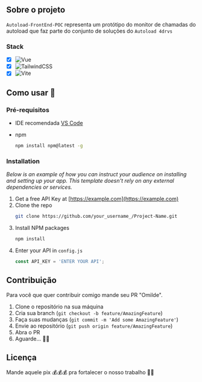 ## Sobre o projeto
`Autoload-FrontEnd-POC` representa um protótipo do monitor de chamadas do autoload que faz parte do conjunto de soluções do `Autoload 4drvs`
### Stack
- [x] ![Vue](https://img.shields.io/badge/Vue%20js-35495E?style=for-the-badge&logo=vuedotjs&logoColor=4FC08D)
- [x] ![TailwindCSS](https://img.shields.io/badge/Tailwind_CSS-38B2AC?style=for-the-badge&logo=tailwind-css&logoColor=white)
- [x] ![Vite](https://img.shields.io/badge/Vite-B73BFE?style=for-the-badge&logo=vite&logoColor=FFD62E)

## Como usar 🫵

### Pré-requisitos

- IDE recomendada [VS Code](https://code.visualstudio.com/) 

* npm
  ```sh
  npm install npm@latest -g
  ```

### Installation

_Below is an example of how you can instruct your audience on installing and setting up your app. This template doesn't rely on any external dependencies or services._

1. Get a free API Key at [https://example.com](https://example.com)
2. Clone the repo
   ```sh
   git clone https://github.com/your_username_/Project-Name.git
   ```
3. Install NPM packages
   ```sh
   npm install
   ```
4. Enter your API in `config.js`
   ```js
   const API_KEY = 'ENTER YOUR API';
   ```

<!-- CONTRIBUTING -->
## Contribuição

Para você que quer contribuir comigo mande seu PR "Omilde".

1. Clone o repositório na sua máquina
2. Cria sua branch (`git checkout -b feature/AmazingFeature`)
3. Faça suas mudanças (`git commit -m 'Add some AmazingFeature'`)
4. Envie ao repositório (`git push origin feature/AmazingFeature`)
5. Abra o PR
6. Aguarde... 🌃💤
   

## Licença

Mande aquele pix 💰💰💰 pra fortalecer o nosso trabalho 🤣🤣






